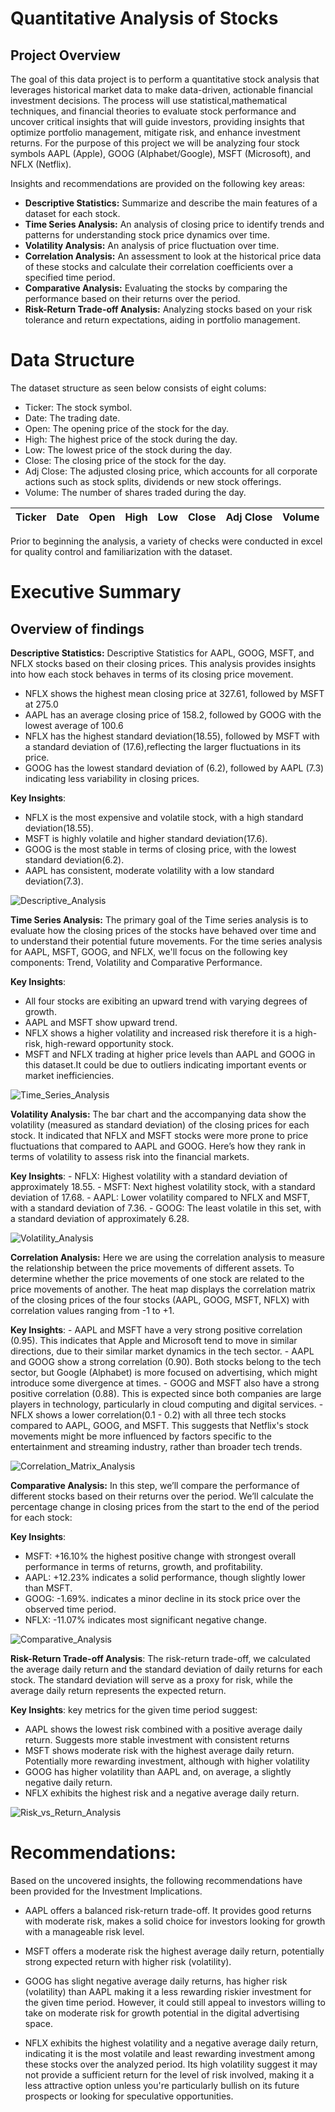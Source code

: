 
# Quantitative Analysis of Stocks 


## Project Overview

The goal of this data project is to perform a quantitative stock analysis that leverages historical market data to make data-driven, actionable financial investment decisions. The process will use statistical,mathematical techniques, and financial theories to evaluate stock performance and uncover critical insights that will guide investors, providing insights that optimize portfolio management, mitigate risk, and enhance investment returns. For the purpose of this project we will be analyzing four stock symbols AAPL (Apple), GOOG (Alphabet/Google), MSFT (Microsoft), and NFLX (Netflix).

Insights and recommendations are provided on the following key areas:

- **Descriptive Statistics:** Summarize and describe the main features of a dataset for each stock.
- **Time Series Analysis:** An analysis of closing price to identify trends and patterns for understanding stock price dynamics over time.
- **Volatility Analysis:** An analysis of price fluctuation over time. 
- **Correlation Analysis:** An assessment to look at the historical price data of these stocks and calculate their correlation coefficients over a specified time period.
- **Comparative Analysis:** Evaluating the stocks by comparing the performance based on their returns over the period.
- **Risk-Return Trade-off Analysis:** Analyzing stocks based on your risk tolerance and return expectations, aiding in portfolio management.

# Data Structure 

The dataset structure as seen below consists of eight colums: 

- Ticker: The stock symbol.
- Date: The trading date.
- Open: The opening price of the stock for the day.
- High: The highest price of the stock during the day.
- Low: The lowest price of the stock during the day.
- Close: The closing price of the stock for the day.
- Adj Close: The adjusted closing price, which accounts for all corporate actions such as stock splits, dividends or new stock offerings.
- Volume: The number of shares traded during the day.

| Ticker   | Date   | Open  | High  | Low   | Close   | Adj Close|    Volume  |
| -------- | ------ | ------| ------|-------|---------|----------| ---------- |

Prior to beginning the analysis, a variety of checks were conducted in excel for quality control and familiarization with the dataset. 

# Executive Summary

## **Overview of findings**

**Descriptive Statistics:**
Descriptive Statistics for AAPL, GOOG, MSFT, and NFLX stocks based on their closing prices. This analysis provides insights into how each stock behaves in terms of its closing price movement.

 - NFLX shows the highest mean closing price at 327.61, followed by MSFT at 275.0
 - AAPL has an average closing price of 158.2, followed by GOOG with the lowest average of 100.6
 - NFLX has the highest standard deviation(18.55), followed by MSFT with a standard deviation of (17.6),reflecting 
   the larger fluctuations in its price.
 - GOOG has the lowest standard deviation of (6.2), followed by AAPL (7.3) indicating less variability in closing 
    prices.
  
**Key Insights**:
  - NFLX is the most expensive and volatile stock, with a high standard deviation(18.55).
  - MSFT is highly volatile and higher standard deviation(17.6).
  - GOOG is the most stable in terms of closing price, with the lowest standard deviation(6.2).
  - AAPL has consistent, moderate volatility with a low standard deviation(7.3).
  
![Descriptive_Analysis](https://github.com/user-attachments/assets/4db617f2-cca0-4b6f-bdd3-3219ca36b3e2)

**Time Series Analysis:**
The primary goal of the Time series analysis is to evaluate how the closing prices of the stocks have behaved over time and to understand their potential future movements. For the time series analysis for AAPL, MSFT, GOOG, and NFLX, we'll focus on the following key components: Trend, Volatility and Comparative Performance.

**Key Insights**:
  - All four stocks are exibiting an upward trend with varying degrees of growth.
  - AAPL and MSFT show upward trend. 
  - NFLX shows a higher volatility and increased risk therefore it is a high-risk, high-reward opportunity stock.
  - MSFT and NFLX trading at higher price levels than AAPL and GOOG in this dataset.It could be due to outliers 
    indicating important events or market inefficiencies.

![Time_Series_Analysis](https://github.com/user-attachments/assets/4b6593c9-1a29-427d-aa2e-79fbe2218985)

**Volatility Analysis:**
   The bar chart and the accompanying data show the volatility (measured as standard deviation) of the closing 
   prices for each stock. It indicated that NFLX and MSFT stocks were more prone to price fluctuations that compared 
   to AAPL and GOOG. Here’s how they rank in terms of volatility to assess risk into the financial markets.

   **Key Insights**:
    - NFLX: Highest volatility with a standard deviation of approximately 18.55.
    - MSFT: Next highest volatility stock, with a standard deviation of 17.68.
    - AAPL: Lower volatility compared to NFLX and MSFT, with a standard deviation of 7.36.
    - GOOG: The least volatile in this set, with a standard deviation of approximately 6.28.

![Volatility_Analysis](https://github.com/user-attachments/assets/18355e0c-34c8-4f4a-9149-3676333e664d)

**Correlation Analysis:**
    Here we are using the correlation analysis to measure the relationship between the price movements of different 
    assets. To determine whether the price movements of one stock are related to the price movements of another. 
    The heat map displays the correlation matrix of the closing prices of the four stocks (AAPL, GOOG, MSFT, 
    NFLX) with correlation values ranging from -1 to +1.

   **Key Insights**:
     - AAPL and MSFT have a very strong positive correlation (0.95). This indicates that Apple and Microsoft tend to 
       move in similar directions, due to their similar market dynamics in the tech sector.
     - AAPL and GOOG show a strong correlation (0.90). Both stocks belong to the tech sector, but Google (Alphabet) 
       is more focused on advertising, which might introduce some divergence at times.
     - GOOG and MSFT also have a strong positive correlation (0.88). This is expected since both companies are large 
       players in technology, particularly in cloud computing and digital services.
     - NFLX shows a lower correlation(0.1 - 0.2) with all three tech stocks compared to AAPL, GOOG, and 
       MSFT. This suggests that Netflix's stock movements might be more influenced by factors specific to the 
       entertainment and streaming industry, rather than broader tech trends.

![Correlation_Matrix_Analysis](https://github.com/user-attachments/assets/dad873b7-60b0-4acd-b32a-8832cd301f55)      
  
**Comparative Analysis:**
  In this step, we’ll compare the performance of different stocks based on their returns over the period. We’ll 
  calculate the percentage change in closing prices from the start to the end of the period for each stock:

 **Key Insights**:     
   - MSFT: +16.10% the highest positive change with strongest overall performance in terms of returns, growth, and 
     profitability.
   - AAPL: +12.23% indicates a solid performance, though slightly lower than MSFT. 
   - GOOG: -1.69%. indicates a minor decline in its stock price over the observed time period.
   - NFLX: -11.07% indicates most significant negative change.

![Comparative_Analysis](https://github.com/user-attachments/assets/6528526e-ce24-4219-8f5a-3d00525442cf)
  
**Risk-Return Trade-off Analysis**:
  The risk-return trade-off, we calculated the average daily return and the standard deviation of daily returns for 
  each stock. The standard deviation will serve as a proxy for risk, while the average daily return represents the 
  expected return.
  
**Key Insights**: 
  key metrics for the given time period suggest: 
  - AAPL shows the lowest risk combined with a positive average daily return. Suggests more stable investment with 
    consistent returns
  - MSFT shows moderate risk with the highest average daily return. Potentially more rewarding investment, although 
    with higher volatility
  - GOOG has higher volatility than AAPL and, on average, a slightly negative daily return.
  - NFLX exhibits the highest risk and a negative average daily return.

![Risk_vs_Return_Analysis](https://github.com/user-attachments/assets/57f4938d-7197-4fc7-b27f-78f1c0bb41b9)

# **Recommendations:**

Based on the uncovered insights, the following recommendations have been provided for the Investment Implications.

  - AAPL offers a balanced risk-return trade-off. It provides good returns with moderate risk, makes a solid 
    choice for investors looking for growth with a manageable risk level.

  - MSFT offers a moderate risk the highest average daily return, potentially strong expected return with higher 
    risk (volatility).  

  - GOOG has slight negative average daily returns, has higher risk (volatility) than AAPL making it a less 
    rewarding riskier investment for the given time period. However, it could still appeal to investors willing to 
    take on moderate risk for growth potential in the digital advertising space.

  - NFLX exhibits the highest volatility and a negative average daily return, indicating it is the most volatile and
    least rewarding investment among these stocks over the analyzed period. Its high volatility suggest it may not 
    provide a sufficient return for the level of risk involved, making it a less attractive option unless you're 
    particularly bullish on its future prospects or looking for speculative opportunities.

 







